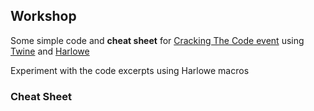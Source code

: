 ## Workshop

Some simple code and **cheat sheet** for [Cracking The Code event](http://goscl.com/cracking-the-code-november/) using [Twine](http://twinery.org) and [Harlowe](http://goscl.com/cracking-the-code-november/)

Experiment with the code excerpts using Harlowe macros

### Cheat Sheet



